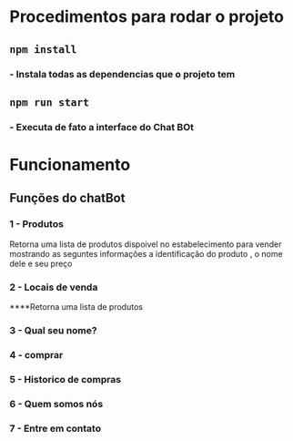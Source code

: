 # Procedimentos para rodar o projeto

## `npm install`
### - Instala todas as dependencias que o projeto tem

## `npm run start`
### - Executa de fato a interface do Chat BOt


# Funcionamento

## Funções do chatBot

### 1 - Produtos
  Retorna uma lista de produtos dispoivel no estabelecimento para vender mostrando as seguntes informações a identificação do produto , o nome dele e seu preço
### 2 - Locais de venda
****Retorna uma lista de produtos
### 3 - Qual seu nome?
### 4 - comprar 
### 5 - Historico de compras
### 6 - Quem somos nós
### 7 - Entre em contato
